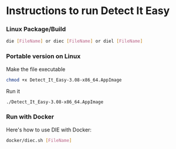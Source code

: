 # Instructions to run Detect It Easy

### Linux Package/Build

```bash
die [FileName] or diec [FileName] or diel [FileName]
```

### Portable version on Linux

Make the file executable

```bash
chmod +x Detect_It_Easy-3.08-x86_64.AppImage
```

Run it

```bash
./Detect_It_Easy-3.08-x86_64.AppImage
```

### Run with Docker

Here's how to use DIE with Docker:

```bash
docker/diec.sh [FileName]
```
